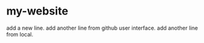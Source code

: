 # my-website
add a new line.
add another line from github user interface.
add another line from local.
